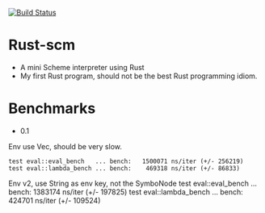 
[![Build Status](https://travis-ci.org/chenyukang/rust-scm.svg)](https://travis-ci.org/chenyukang/rust-scm)

# Rust-scm

* A mini Scheme interpreter using Rust
* My first Rust program, should not be the best Rust programming idiom.

# Benchmarks

* 0.1

Env use Vec, should be very slow.

    test eval::eval_bench   ... bench:   1500071 ns/iter (+/- 256219)
    test eval::lambda_bench ... bench:    469318 ns/iter (+/- 86833)

Env v2, use String as env key, not the SymboNode
    test eval::eval_bench   ... bench:   1383174 ns/iter (+/- 197825)
    test eval::lambda_bench ... bench:    424701 ns/iter (+/- 109524)
